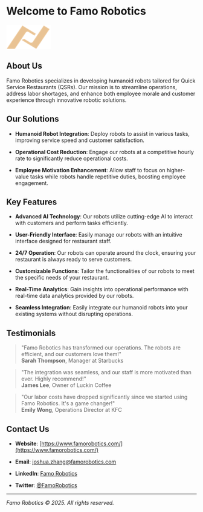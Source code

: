 # Welcome to Famo Robotics

![Famo Robotics Logo](./logo.png)

## About Us

Famo Robotics specializes in developing humanoid robots tailored for Quick Service Restaurants (QSRs). Our mission is to streamline operations, address labor shortages, and enhance both employee morale and customer experience through innovative robotic solutions.

## Our Solutions

- **Humanoid Robot Integration**: Deploy robots to assist in various tasks, improving service speed and customer satisfaction.

- **Operational Cost Reduction**: Engage our robots at a competitive hourly rate to significantly reduce operational costs.

- **Employee Motivation Enhancement**: Allow staff to focus on higher-value tasks while robots handle repetitive duties, boosting employee engagement.

## Key Features

- **Advanced AI Technology**: Our robots utilize cutting-edge AI to interact with customers and perform tasks efficiently.

- **User-Friendly Interface**: Easily manage our robots with an intuitive interface designed for restaurant staff.

- **24/7 Operation**: Our robots can operate around the clock, ensuring your restaurant is always ready to serve customers.

- **Customizable Functions**: Tailor the functionalities of our robots to meet the specific needs of your restaurant.

- **Real-Time Analytics**: Gain insights into operational performance with real-time data analytics provided by our robots.

- **Seamless Integration**: Easily integrate our humanoid robots into your existing systems without disrupting operations.

## Testimonials

> "Famo Robotics has transformed our operations. The robots are efficient, and our customers love them!"  
> **Sarah Thompson**, Manager at Starbucks

> "The integration was seamless, and our staff is more motivated than ever. Highly recommend!"  
> **James Lee**, Owner of Luckin Coffee

> "Our labor costs have dropped significantly since we started using Famo Robotics. It's a game changer!"  
> **Emily Wong**, Operations Director at KFC

## Contact Us

- **Website**: [https://www.famorobotics.com/](https://www.famorobotics.com/)

- **Email**: joshua.zhang@famorobotics.com

- **LinkedIn**: [Famo Robotics](https://www.linkedin.com/company/famorobotics)

- **Twitter**: [@FamoRobotics](https://twitter.com/FamoRobotics)

---

*Famo Robotics © 2025. All rights reserved.*
